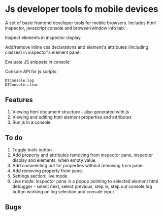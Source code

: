 # Js developer tools fo mobile devices

A set of basic frontend developer tools for mobile browsers. Includes html inspector, javascript console and browser/window info tab.

Inspect elements in inspector display.

Add/remove inline css declarations and element's attributes (including classes) in inspector's element pane.

Evaluate JS snippets in console.

Console API for js scripts:

	DTConsole.log
	DTConsole.clear

## Features

1. Viewing html document structure - also generated with js
2. Viewing and editing html element properties and attributes
3. Run js in a console

## To do

1. Toggle tools button
2. Add property and attributes removing from inspector pane, inspector display and elements, when empty value.
3. Add commenting out for properties without removing from pane.
4. Add removing property from pane.
5. Settings section:
	live mode
6. Live mode:
	inspector pane in a popup pointing to selected element
	html debugger - select next, select previous, step in, step out
	console log button working on log selection and console input

## Bugs

